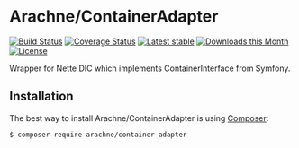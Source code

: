 Arachne/ContainerAdapter
====

[![Build Status](https://img.shields.io/travis/Arachne/ContainerAdapter.svg?style=flat-square)](https://travis-ci.org/Arachne/ContainerAdapter)
[![Coverage Status](https://img.shields.io/coveralls/Arachne/ContainerAdapter.svg?style=flat-square)](https://coveralls.io/github/Arachne/ContainerAdapter)
[![Latest stable](https://img.shields.io/packagist/v/arachne/container-adapter.svg?style=flat-square)](https://packagist.org/packages/arachne/container-adapter)
[![Downloads this Month](https://img.shields.io/packagist/dm/arachne/container-adapter.svg?style=flat-square)](https://packagist.org/packages/arachne/container-adapter)
[![License](https://img.shields.io/badge/license-MIT-blue.svg?style=flat-square)](https://github.com/Arachne/ContainerAdapter/blob/master/license.md)

Wrapper for Nette DIC which implements ContainerInterface from Symfony.

Installation
----

The best way to install Arachne/ContainerAdapter is using  [Composer](http://getcomposer.org/):

```sh
$ composer require arachne/container-adapter
```
